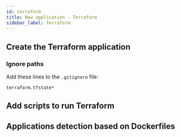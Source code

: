 ```yaml
---
id: terraform
title: New application - Terraform
sidebar_label: Terraform
---
```


## Create the Terraform application

### Ignore paths

Add these lines to the `.gitignore` file:

```ignore
terraform.tfstate*
```

## Add scripts to run Terraform

## Applications detection based on Dockerfiles
